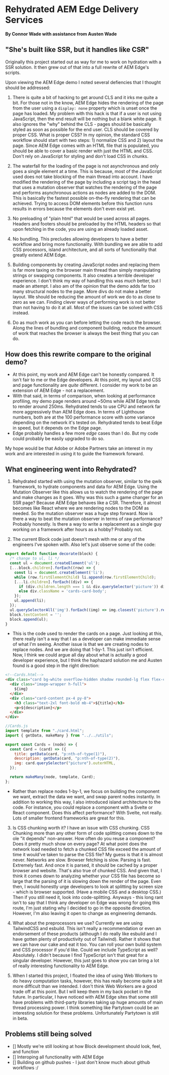 # Rehydrated AEM Edge Delivery Services
**By Connor Wade with assistance from Austen Wade**

## "She's built like SSR, but it handles like CSR"

Originally this project started out as way for me to work on hydration with a SSR solution. It then grew out of that into a full rewrite of AEM Edge's scripts.

Upon viewing the AEM Edge demo I noted several defiencies that I thought should be addressed:

1. There is quite a bit of hacking to get around CLS and it irks me quite a bit. For those not in the know, AEM Edge hides the rendering of the page from the user using a `display: none` property which is unset once the page has loaded. My problem with this hack is that if a user is not using JavaScript, then the end result will be nothing but a blank white page. It also ignores the "why" behind the CLS - pages should be basically styled as soon as possible for the end user. CLS should be covered by proper CSS. What is proper CSS? In my opinion, the standard CSS workflow should start with two steps: 1) normalize CSS and 2) layout the page. Since AEM Edge comes with an HTML file that is populated, you should be able to cover a basic render with just the HTML and CSS. Don't rely on JavaScript for styling and don't load CSS in chunks.

2. The waterfall for the loading of the page is not asynchronous and only goes a single element at a time. This is because, most of the JavaScript used does not take blocking of the main thread into account. I have modified the rendering of the page by including a script tag in the head that uses a mutation observer that watches the rendering of the page and performs asynchronous actions as nodes are added to the DOM. This is basically the fastest possible on-the-fly rendering that can be achieved. Trying to access DOM elements before this function runs results in errors because the elements don't even exist yet.

3. No preloading of "plain html" that would be used across all pages. Headers and footers should be preloaded by the HTML headers so that upon fetching in the code, you are using an already loaded asset.

4. No bundling. This precludes allowing developers to have a better workflow and bring more functionality. With bundling we are able to add CSS processors, island architecture, and all sorts of functionality that greatly extend AEM Edge.

5. Building components by creating JavaScript nodes and replacing them is far more taxing on the browser main thread than simply manipulating strings or swapping components. It also creates a terrible developer experience. I don't think my way of handling this was <i>much</i> better, but I made an attempt. I also am of the opinion that the demo adds far too many structural nodes to the page. More divs do not make a better layout. We should be reducing the amount of work we do to as close to zero as we can. Finding clever ways of performing work is not better than not having to do it at all. Most of the issues can be solved with CSS instead.

6. Do as much work as you can before letting the code reach the browser. Along the lines of bundling and component building, reduce the amount of work that reaches the browser is always the best thing that you can do. 

## How does this rewrite compare to the original demo?

- At this point, my work and AEM Edge can't be honestly compared. It isn't fair to me or the Edge developers. At this point, my layout and CSS and page functionality are *quite* different. I consider my work to be an extension of AEM Edge - not a replacement.
- With that said, in terms of comparison, when looking at performance profiling, my demo page renders around ~50ms while AEM Edge tends to render around 250ms. Rehydrated tends to use CPU and network far more aggressively than AEM Edge does.  In terms of Lighthouse numbers, both are at the 100 performance score with some variance depending on the network it's tested on. Rehydrated tends to beat Edge in speed, but it depends on the Edge page.
- Edge probably handles a few more *edge* cases than I do. But my code could probably be easily upgraded to do so.

My hope would be that Adobe or Adobe Partners take an interest in my work and are interested in using it to guide the framework forward.

## What engineering went into Rehydrated?

1. Rehydrated started with using the mutation observer, similar to the qwik framework, to hydrate components and data for AEM Edge. Using the Mutation Observer like this allows us to watch the rendering of the page and make changes as it goes. Why was this such a game changer for an SSR page? Because AEM Edge behaves like a CSR. Therefore, it almost becomes like React where we are rendering nodes to the DOM as needed. So the mutation observer was a huge step forward. Now is there a way to beat the mutation observer in terms of raw performance? Probably honestly. Is there a way to write a replacement as a single guy working on a framework after hours as a hobby? Probably not.

2. The current Block code just doesn't mesh with me or any of the engineers I've spoken with. Also let's just observe some of the code:

```js
export default function decorate(block) {
  /* change to ul, li */
  const ul = document.createElement('ul');
  [...block.children].forEach((row) => {
    const li = document.createElement('li');
    while (row.firstElementChild) li.append(row.firstElementChild);
    [...li.children].forEach((div) => {
      if (div.children.length === 1 && div.querySelector('picture')) div.className = 'cards-card-image';
      else div.className = 'cards-card-body';
    });
    ul.append(li);
  });
  ul.querySelectorAll('img').forEach((img) => img.closest('picture').replaceWith(createOptimizedPicture(img.src, img.alt, false, [{ width: '750' }])));
  block.textContent = '';
  block.append(ul);
}
```

* This is the code used to render the cards on a page. Just looking at this, there really isn't a way that I as a developer can make immediate sense of what I'm seeing. Another issue is that we are creating nodes to replace nodes. And we are doing that 1-by-1. This just isn't efficient. Now, I think we could argue all day about what is actually a good developer experience, but I think the haphazard solution me and Austen found is a good step in the right direction:

```html
<!--Cards.html-->
<div class="card bg-white overflow-hidden shadow rounded-lg flex flex-col justify-center items-center">
  <div class="image-wrapper h-full">
    ${img}
  </div>
  <div class="card-content px-4 py-8">
    <h3 class="text-2xl font-bold mb-4">${title}</h3>
    <p>${description}</p>
  </div>
</div>
```

```js
//Cards.js
import template from "./card.html";
import { getData, makeMany } from "../../utils";

export const Cards = (node) => {
  const Card = (card) => ({
    title: getData(card, "p:nth-of-type(1)"),
    description: getData(card, "p:nth-of-type(2)"),
    img: card.querySelector("picture").outerHTML,
  });

  return makeMany(node, template, Card);
};
```

* Rather than replace nodes 1-by-1, we focus on building the component we want, extract the data we want, and swap parent nodes instantly. In addition to working this way, I also introduced island architecture to the code. For instance, you could replace a component with a Svelte or React component. Does this affect performance? With Svelte, not really. Lots of smaller frontend frameworks are great for this.

3. Is CSS chunking worth it? I have an issue with CSS chunking. CSS Chunking more than any other form of code splitting comes down to the ole "it depends" non-answer. How often do you reuse a component? Does it pretty much show on every page? At what point does the network load needed to fetch a chunked CSS file exceed the amount of time it would've taken to parse the CSS file? My guess is that it is almost never. Networks are slow. Browser fetching is slow. Parsing is fast. Extremely fast. And once it is parsed, it should be cached by a proper browser and website. That's also true of chunked CSS. And given that, I think it comes down to analyzing whether your CSS file has become so large that the parsing of it is slowing down the render of the page. Even then, I would honestly urge developers to look at splitting by screen size - which is browser supported. (Have a mobile CSS and a desktop CSS.) Then if you still need it, look into code-splitting. Anyways - this long rant isn't to say that I think any developer on Edge was wrong for going this route, I'm just stating why I decided to go in the opposite direction. However, I'm also leaving it open to change as engineering demands.

4. What about the preprocessors we use? Currently we are using TailwindCSS and esbuild. This isn't really a recommendation or even an endorsement of these products (although I do really like esbuild and I have gotten plenty of productivity out of Tailwind). Rather it shows that we can have our cake and eat it too. You can roll your own build system and CSS processor if you'd like. Could we include TypeScript as well? Absolutely. I didn't because I find TypeScript isn't that great for a singular developer. However, this just goes to show you can bring a lot of really interesting functionality to AEM Edge.

5. When I started this project, I floated the idea of using Web Workers to do heavy computation tasks, however, this has really become quite a bit more difficult than we intended. I don't think Web Workers are a good trade off at this point. But I will keep them in my back pocket in the future. In particular, I have noticed with AEM Edge sites that some still have problems with third-party libraries taking up huge amounts of main thread processing power. I think something like Partytown could be an interesting solution for these problems. Unfortunately Partytown is still in beta.

## Problems still being solved

- [] Mostly we're still looking at how Block development should look, feel, and function
- [] Interoping all functionality with AEM Edge
- [] Building on github pushes - I just don't know much about github workflows :/

